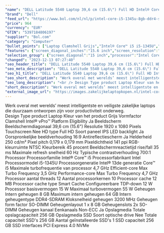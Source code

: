```yaml
---
"name": "DELL Latitude 5540 Laptop 39,6 cm (15.6\") Full HD Intel® Core™ i5 i5-1345U 8 GB DDR4-SDRAM 256 GB SSD Wi-Fi 6E (802.11ax) Windows 11 Pro Grijs"
"brand": "Dell"
"feed_url": "https://www.bol.com/nl/nl/p/intel-core-i5-1345u-8gb-ddr4-sdram-256gb-ssd-39-6-cm-full-hd-1920-x-1080-ips-intel-iris-xe-graphics-lan-wlan-webcam-windows-11-pro-64-bit/9300000148468600"
"price": 964
"currency": "EUR"
"GTIN": "5397184806197"
"supplier": "Bol.com"
"category": "Computer"
"bullet_points": ["Laptop Clamshell Grijs","Intel® Core™ i5 i5-1345U","39,6 cm (15.6\") Full HD 1920 x 1080 Pixels IPS LED backlight 16:9","8 GB DDR4-SDRAM 3200 MHz 1 x 8 GB","256 GB SSD","Intel Iris Xe Graphics","Wi-Fi 6E (802.11ax) Ethernet LAN 10,100,1000 Mbit/s Bluetooth","Lithium-Ion (Li-Ion) 54 Wh 65 W","Windows 11 Pro 64-bit"]
"features": {"screen_diagonal_inches":"15.6 inch","screen_resolution":"1920 x 1080 Pixels","processor_family":"Intel® Core™ i5","memory_size":"8 GB","memory_type":"DDR4-SDRAM","total_storage_space":"256 GB","operating_system":"Windows","battery_capacity":"54 Wh","width":"357,8 mm","depth":"233,3 mm","weight":"1,61 kg","graphics_card":"Intel Iris Xe Graphics"}
"selection_group": {"screen_diagonal":"15 inch","processor":"Intel Core i5","changed_price_past_3_days":false,"product_family":"Latitude"}
"changed": "2023-12-13 07:27:40"
"seo_header_title": "DELL Latitude 5540 Laptop 39,6 cm (15.6\") Full HD Intel® Core™ i5 i5-1345U 8 GB DDR4-SDRAM 256 GB SSD Wi-Fi 6E (802.11ax) Windows 11 Pro Grijs"
"seo_meta_description": "DELL Latitude 5540 Laptop 39,6 cm (15.6\") Full HD Intel® Core™ i5 i5-1345U 8 GB DDR4-SDRAM 256 GB SSD Wi-Fi 6E (802.11ax) Windows 11 Pro Grijs"
"seo_h1_title": "DELL Latitude 5540 Laptop 39,6 cm (15.6\") Full HD Intel® Core™ i5 i5-1345U 8 GB DDR4-SDRAM 256 GB SSD Wi-Fi 6E (802.11ax) Windows 11 Pro Grijs"
"seo_short_description": "Werk overal met werelds’ meest intelligentste en veiligste zakelijke laptops die duurzaam ontworpen zijn voor productiviteit onderweg."
"seo_long_description": "<br /> Design Type product Laptop Kleur van het product Grijs Vormfactor Clamshell Intel® vPro™ Platform Eligibility Ja Beeldscherm Beeldschermdiagonaal 39,6 cm (15. 6\") Resolutie 1920 x 1080 Pixels Touchscreen Nee HD type Full HD Soort paneel IPS LED backlight Ja Oorspronkelijke beeldverhouding 16:9 Antireflectiescherm Ja Helderheid 250 cd/m² Pixel pitch 0,179 x 0,179 mm Pixeldichtheid 141 ppi RGB-kleurruimte NTSC Kleurbereik 45 procent Beeldschermreactietijd rise/fall 35 ms Maximale refresh snelheid 60 Hz Typische contrastverhouding 700:1 Processor Processorfamilie Intel® Core™ i5 Processorfabrikant Intel Processormodel i5-1345U Processorgeneratie Intel® 13de generatie Core™ i5 Maximale turbofrequentie van processor 4,7 GHz Efficient-core Max Turbo Frequency 3,5 GHz Performance-core Max Turbo Frequency 4,7 GHz Processor aantal threads 12 Aantal processorkernen 10 Processor cache 12 MB Processor cache type Smart Cache Configureerbare TDP-down 12 W Processor basisvermogen 15 W Maximaal turbovermogen 55 W Geheugen Intern geheugen 8 GB Maximum intern geheugen 64 GB Intern geheugentype DDR4-SDRAM Kloksnelheid geheugen 3200 MHz Geheugen form factor SO-DIMM Geheugenlayout 1 x 8 GB Geheugenslots 2x SO-DIMM Geheugen kanaal Eenkanaals Non-ECC Ja Opslagmedia Totale opslagcapaciteit 256 GB Opslagmedia SSD Soort optische drive Nee Totale capaciteit SSD's 256 GB Aantal geïnstalleerde SSD's 1 SSD capaciteit 256 GB SSD interfaces PCI Express 4. 0 NVMe"
"short_description": "Werk overal met werelds’ meest intelligentste en veiligste zakelijke laptops die duurzaam ontworpen zijn voor productiviteit onderweg. Design Type product Laptop Kleur van het product Grijs Vormfactor Clamshell Intel® vPro™ Platform Eligibility Ja Beeldscherm Beeldschermdiagonaal 39,6 cm (15.6\") Resolutie 1920 x 1080 Pixels Touchscreen Nee HD type Full HD Soort paneel IPS LED backlight Ja Oorspronkelijke beeldverhouding 16:9 Antireflectiescherm Ja Helderheid 250 cd/m² Pixel pitch 0,179 x 0,179 mm Pixeldichtheid 141 ppi RGB-kleurruimte NTSC Kleurbereik 45 procent Beeldschermreactietijd rise/fall 35 ms Maximale refresh snelheid 60 Hz Typische contrastverhouding 700:1 Processor Processorfamilie Intel® Core™ i5 Processorfabrikant Intel Processormodel i5-1345U Processorgeneratie Intel® 13de generatie Core™ i5 Maximale turbofrequentie van processor 4,7 GHz Efficient-core Max Turbo Frequency 3,5 GHz Performance-core Max Turbo Frequency 4,7 GHz Processor aantal threads 12 Aantal processorkernen 10 Processor cache 12 MB Processor cache type Smart Cache Configureerbare TDP-down 12 W Processor basisvermogen 15 W Maximaal turbovermogen 55 W Geheugen Intern geheugen 8 GB Maximum intern geheugen 64 GB Intern geheugentype DDR4-SDRAM Kloksnelheid geheugen 3200 MHz Geheugen form factor SO-DIMM Geheugenlayout 1 x 8 GB Geheugenslots 2x SO-DIMM Geheugen kanaal Eenkanaals Non-ECC Ja Opslagmedia Totale opslagcapaciteit 256 GB Opslagmedia SSD Soort optische drive Nee Totale capaciteit SSD's 256 GB Aantal geïnstalleerde SSD's 1 SSD capaciteit 256 GB SSD interfaces PCI Express 4.0 NVMe"
"external_image_url": "https://images.zakelijkelaptopkopen.nl/intel-core-i5-1345u-8gb-ddr4-sdram-256gb-ssd-39-6-cm-full-hd-1920-x-1080-ips-intel-iris-xe-graphics-lan-wlan-webcam-windows-11-pro-64-bit.webp"
---
```


Werk overal met werelds’ meest intelligentste en veiligste zakelijke laptops die duurzaam ontworpen zijn voor productiviteit onderweg. <br /> Design Type product Laptop Kleur van het product Grijs Vormfactor Clamshell Intel® vPro™ Platform Eligibility Ja Beeldscherm Beeldschermdiagonaal 39,6 cm (15.6") Resolutie 1920 x 1080 Pixels Touchscreen Nee HD type Full HD Soort paneel IPS LED backlight Ja Oorspronkelijke beeldverhouding 16:9 Antireflectiescherm Ja Helderheid 250 cd/m² Pixel pitch 0,179 x 0,179 mm Pixeldichtheid 141 ppi RGB-kleurruimte NTSC Kleurbereik 45 procent Beeldschermreactietijd rise/fall 35 ms Maximale refresh snelheid 60 Hz Typische contrastverhouding 700:1 Processor Processorfamilie Intel® Core™ i5 Processorfabrikant Intel Processormodel i5-1345U Processorgeneratie Intel® 13de generatie Core™ i5 Maximale turbofrequentie van processor 4,7 GHz Efficient-core Max Turbo Frequency 3,5 GHz Performance-core Max Turbo Frequency 4,7 GHz Processor aantal threads 12 Aantal processorkernen 10 Processor cache 12 MB Processor cache type Smart Cache Configureerbare TDP-down 12 W Processor basisvermogen 15 W Maximaal turbovermogen 55 W Geheugen Intern geheugen 8 GB Maximum intern geheugen 64 GB Intern geheugentype DDR4-SDRAM Kloksnelheid geheugen 3200 MHz Geheugen form factor SO-DIMM Geheugenlayout 1 x 8 GB Geheugenslots 2x SO-DIMM Geheugen kanaal Eenkanaals Non-ECC Ja Opslagmedia Totale opslagcapaciteit 256 GB Opslagmedia SSD Soort optische drive Nee Totale capaciteit SSD's 256 GB Aantal geïnstalleerde SSD's 1 SSD capaciteit 256 GB SSD interfaces PCI Express 4.0 NVMe